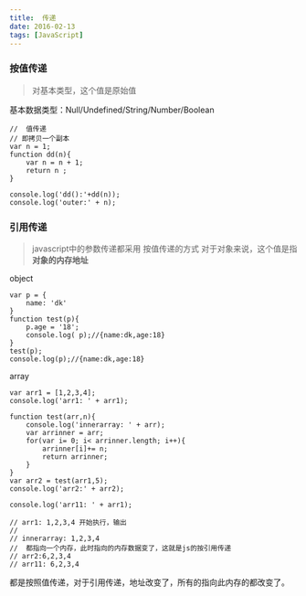 ```yaml
---
title:  传递
date: 2016-02-13
tags: [JavaScript]
---
```



### 按值传递

> 对基本类型，这个值是原始值

基本数据类型：Null/Undefined/String/Number/Boolean

```
//  值传递
// 即拷贝一个副本
var n = 1;
function dd(n){
	var n = n + 1;
	return n ;
}

console.log('dd():'+dd(n));
console.log('outer:' + n);
```

###	引用传递

> javascript中的参数传递都采用 按值传递的方式
> 对于对象来说，这个值是指**对象的内存地址**

object
```
var p = {
	name: 'dk'
}
function test(p){
	p.age = '18';
	console.log( p);//{name:dk,age:18}
}
test(p);
console.log(p);//{name:dk,age:18}

```

array
```
var arr1 = [1,2,3,4];
console.log('arr1: ' + arr1);

function test(arr,n){
	console.log('innerarray: ' + arr);
	var arrinner = arr;
	for(var i= 0; i< arrinner.length; i++){
		arrinner[i]+= n;
		return arrinner;
	}
}
var arr2 = test(arr1,5);
console.log('arr2:' + arr2);

console.log('arr11: ' + arr1);

// arr1: 1,2,3,4 开始执行，输出
//
// innerarray: 1,2,3,4
//  都指向一个内存，此时指向的内存数据变了，这就是js的按引用传递
// arr2:6,2,3,4
// arr11: 6,2,3,4

```

都是按照值传递，对于引用传递，地址改变了，所有的指向此内存的都改变了。
